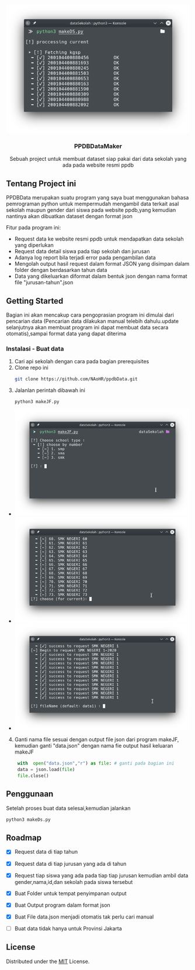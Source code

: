 
  
<div id="top"></div>
<!--
*** Thanks for checking out the Best-README-Template. If you have a suggestion
*** that would make this better, please fork the repo and create a pull request
*** or simply open an issue with the tag "enhancement".
*** Don't forget to give the project a star!
*** Thanks again! Now go create something AMAZING! :D
-->



<!-- PROJECT SHIELDS -->
<!--
*** I'm using markdown "reference style" links for readability.
*** Reference links are enclosed in brackets [ ] instead of parentheses ( ).
*** See the bottom of this document for the declaration of the reference variables
*** for contributors-url, forks-url, etc. This is an optional, concise syntax you may use.
*** https://www.markdownguide.org/basic-syntax/#reference-style-links
-->
<!-- PROJECT LOGO -->
<br />
<div align="center">
  <a href="https://github.com/NAoHR/ppdbData">
    <img src="Assets/preview.png" alt="Logo" >
  </a>

  <h3 align="center">PPDBDataMaker</h3>

  <p align="center">
   Sebuah project untuk membuat dataset siap pakai dari data sekolah yang ada pada website resmi ppdb
    <br />
    
</div>







<!-- ABOUT THE PROJECT -->
## Tentang Project ini

PPDBData merupakan suatu program yang saya buat menggunakan bahasa pemrograman python untuk mempermudah mengambil data terkait asal sekolah maupun gender dari siswa pada website ppdb,yang kemudian nantinya akan dibuatkan dataset dengan format json

Fitur pada program ini:
* Request data ke website resmi ppdb untuk mendapatkan data sekolah yang diperlukan
* Request data detail siswa pada tiap sekolah dan jurusan
* Adanya log report bila terjadi error pada pengambilan data
* Mengolah output hasil request dalam format JSON yang disimpan dalam folder dengan berdasarkan tahun data
* Data yang dikeluarkan diformat dalam bentuk json dengan nama format file "jurusan-tahun".json


<!-- GETTING STARTED -->
## Getting Started

Bagian ini akan mencakup cara pengoprasian program ini dimulai dari pencarian data (Pencarian data dilakukan manual telebih dahulu.update selanjutnya akan membuat program ini dapat membuat data secara otomatis),sampai format data yang dapat diterima


### Instalasi - Buat data

1. Cari api sekolah dengan cara pada bagian prerequisites 
2. Clone repo ini
   ```sh
   git clone https://github.com/NAoHR/ppdbData.git
   ```
3. Jalanlan perintah dibawah ini
   ```sh
   python3 makeJF.py
   ```
*	<img src="Assets/mjf1.png" alt="pilih tingkatan" >
*	<img src="Assets/mjf2.png" alt="pilih sekolah" >
*	<img src="Assets/mjf3.png" alt="data sukses" >
4. Ganti nama file sesuai dengan output file json dari program makeJF, kemudian ganti "data.json" dengan nama fie output hasil keluaran makeJF
   ```python
	with  open("data.json","r") as file: # ganti pada bagian ini
	data = json.load(file)
	file.close()
   ```

<!-- USAGE EXAMPLES -->
## Penggunaan

Setelah proses buat data selesai,kemudian jalankan
```sh
python3 makeDs.py
```



<!-- ROADMAP -->
## Roadmap

- [x] Request data di tiap tahun
- [x] Request data di tiap jurusan yang ada di tahun
- [x] Request tiap siswa yang ada pada tiap tiap jurusan kemudian ambil data gender,nama,id,dan sekolah pada siswa tersebut
- [x] Buat Folder untuk tempat penyimpanan output
- [x] Buat Output program dalam format json
- [x] Buat File data.json menjadi otomatis tak perlu cari manual
- [ ] Buat data tidak hanya untuk Provinsi Jakarta




<!-- LICENSE -->
## License

Distributed under the [MIT](https://choosealicense.com/licenses/mit/) License.